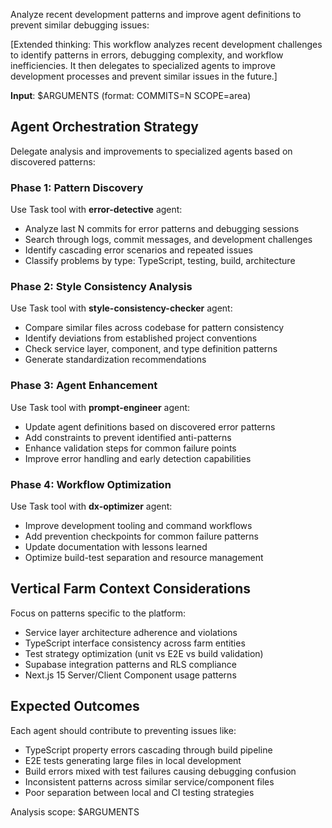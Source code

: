 Analyze recent development patterns and improve agent definitions to prevent similar debugging issues:

[Extended thinking: This workflow analyzes recent development challenges to identify patterns in errors, debugging complexity, and workflow inefficiencies. It then delegates to specialized agents to improve development processes and prevent similar issues in the future.]

**Input**: $ARGUMENTS (format: COMMITS=N SCOPE=area)

## Agent Orchestration Strategy

Delegate analysis and improvements to specialized agents based on discovered patterns:

### Phase 1: Pattern Discovery
Use Task tool with **error-detective** agent:
- Analyze last N commits for error patterns and debugging sessions
- Search through logs, commit messages, and development challenges  
- Identify cascading error scenarios and repeated issues
- Classify problems by type: TypeScript, testing, build, architecture

### Phase 2: Style Consistency Analysis  
Use Task tool with **style-consistency-checker** agent:
- Compare similar files across codebase for pattern consistency
- Identify deviations from established project conventions
- Check service layer, component, and type definition patterns
- Generate standardization recommendations

### Phase 3: Agent Enhancement
Use Task tool with **prompt-engineer** agent:
- Update agent definitions based on discovered error patterns
- Add constraints to prevent identified anti-patterns
- Enhance validation steps for common failure points
- Improve error handling and early detection capabilities

### Phase 4: Workflow Optimization
Use Task tool with **dx-optimizer** agent:  
- Improve development tooling and command workflows
- Add prevention checkpoints for common failure patterns
- Update documentation with lessons learned
- Optimize build-test separation and resource management

## Vertical Farm Context Considerations

Focus on patterns specific to the platform:
- Service layer architecture adherence and violations
- TypeScript interface consistency across farm entities
- Test strategy optimization (unit vs E2E vs build validation)
- Supabase integration patterns and RLS compliance
- Next.js 15 Server/Client Component usage patterns

## Expected Outcomes

Each agent should contribute to preventing issues like:
- TypeScript property errors cascading through build pipeline
- E2E tests generating large files in local development  
- Build errors mixed with test failures causing debugging confusion
- Inconsistent patterns across similar service/component files
- Poor separation between local and CI testing strategies

Analysis scope: $ARGUMENTS